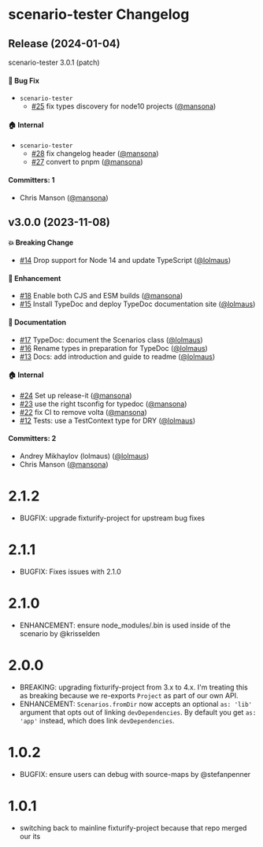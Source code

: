 # scenario-tester Changelog
## Release (2024-01-04)

scenario-tester 3.0.1 (patch)

#### :bug: Bug Fix
* `scenario-tester`
  * [#25](https://github.com/embroider-build/scenario-tester/pull/25) fix types discovery for node10 projects ([@mansona](https://github.com/mansona))

#### :house: Internal
* `scenario-tester`
  * [#28](https://github.com/embroider-build/scenario-tester/pull/28) fix changelog header ([@mansona](https://github.com/mansona))
  * [#27](https://github.com/embroider-build/scenario-tester/pull/27) convert to pnpm ([@mansona](https://github.com/mansona))

#### Committers: 1
- Chris Manson ([@mansona](https://github.com/mansona))

## v3.0.0 (2023-11-08)

#### :boom: Breaking Change
* [#14](https://github.com/embroider-build/scenario-tester/pull/14) Drop support for Node 14 and update TypeScript ([@lolmaus](https://github.com/lolmaus))

#### :rocket: Enhancement
* [#18](https://github.com/embroider-build/scenario-tester/pull/18) Enable both CJS and ESM builds ([@mansona](https://github.com/mansona))
* [#15](https://github.com/embroider-build/scenario-tester/pull/15) Install TypeDoc and deploy TypeDoc documentation site ([@lolmaus](https://github.com/lolmaus))

#### :memo: Documentation
* [#17](https://github.com/embroider-build/scenario-tester/pull/17) TypeDoc: document the Scenarios class ([@lolmaus](https://github.com/lolmaus))
* [#16](https://github.com/embroider-build/scenario-tester/pull/16) Rename types in preparation for TypeDoc ([@lolmaus](https://github.com/lolmaus))
* [#13](https://github.com/embroider-build/scenario-tester/pull/13) Docs: add introduction and guide to readme ([@lolmaus](https://github.com/lolmaus))

#### :house: Internal
* [#24](https://github.com/embroider-build/scenario-tester/pull/24) Set up release-it ([@mansona](https://github.com/mansona))
* [#23](https://github.com/embroider-build/scenario-tester/pull/23) use the right tsconfig for typedoc ([@mansona](https://github.com/mansona))
* [#22](https://github.com/embroider-build/scenario-tester/pull/22) fix CI to remove volta ([@mansona](https://github.com/mansona))
* [#12](https://github.com/embroider-build/scenario-tester/pull/12) Tests: use a TestContext type for DRY ([@lolmaus](https://github.com/lolmaus))

#### Committers: 2
- Andrey Mikhaylov (lolmaus) ([@lolmaus](https://github.com/lolmaus))
- Chris Manson ([@mansona](https://github.com/mansona))

# 2.1.2

- BUGFIX: upgrade fixturify-project for upstream bug fixes

# 2.1.1

- BUGFIX: Fixes issues with 2.1.0

# 2.1.0

- ENHANCEMENT: ensure node_modules/.bin is used inside of the scenario by @krisselden

# 2.0.0

- BREAKING: upgrading fixturify-project from 3.x to 4.x. I'm treating this as breaking because we re-exports `Project` as part of our own API.
- ENHANCEMENT: `Scenarios.fromDir` now accepts an optional `as: 'lib'` argument that opts out of linking `devDependencies`. By default you get `as: 'app'` instead, which does link `devDependencies`.

# 1.0.2

- BUGFIX: ensure users can debug with source-maps by @stefanpenner

# 1.0.1

- switching back to mainline fixturify-project because that repo merged our its

